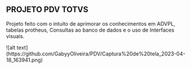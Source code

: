 ## PROJETO PDV TOTVS

<p> Projeto feito com o intuíto de aprimorar os conhecimentos em ADVPL, tabelas protheus, Consultas ao banco de dados e o uso de Interfaces visuais.</p>
![alt text](https://github.com/GabyyOliveira/PDV/Captura%20de%20tela_2023-04-18_163941.png)
